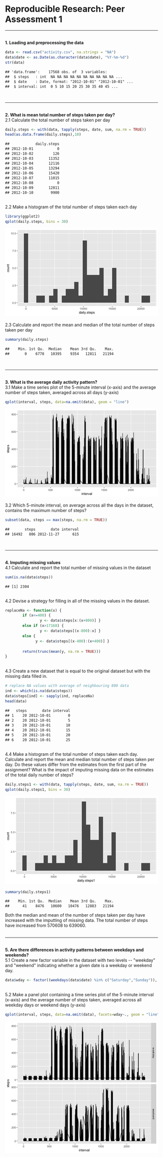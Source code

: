 Reproducible Research: Peer Assessment 1
========================================


<hr><br>
<b>1. Loading and preprocessing the data</b>


```r
data <- read.csv("activity.csv", na.strings = "NA")
data$date <- as.Date(as.character(data$date), "%Y-%m-%d")
str(data)
```

```
## 'data.frame':	17568 obs. of  3 variables:
##  $ steps   : int  NA NA NA NA NA NA NA NA NA NA ...
##  $ date    : Date, format: "2012-10-01" "2012-10-01" ...
##  $ interval: int  0 5 10 15 20 25 30 35 40 45 ...
```
<br><hr><br>
<b>2. What is mean total number of steps taken per day?</b>  
2.1 Calculate the total number of steps taken per day

```r
daily.steps <- with(data, tapply(steps, date, sum, na.rm = TRUE))
head(as.data.frame(daily.steps),10)
```

```
##            daily.steps
## 2012-10-01           0
## 2012-10-02         126
## 2012-10-03       11352
## 2012-10-04       12116
## 2012-10-05       13294
## 2012-10-06       15420
## 2012-10-07       11015
## 2012-10-08           0
## 2012-10-09       12811
## 2012-10-10        9900
```
<br>
2.2 Make a histogram of the total number of steps taken each day

```r
library(ggplot2)
qplot(daily.steps, bins = 30)
```

![plot of chunk unnamed-chunk-4](figure/unnamed-chunk-4-1.png)
<br><br>
2.3 Calculate and report the mean and median of the total number of steps taken per day

```r
summary(daily.steps)
```

```
##    Min. 1st Qu.  Median    Mean 3rd Qu.    Max. 
##       0    6778   10395    9354   12811   21194
```
<br><hr><br>
<b>3. What is the average daily activity pattern?</b>  
3.1 Make a time series plot of the 5-minute interval (x-axis) and the average number of steps taken, averaged across all days (y-axis)

```r
qplot(interval, steps, data=na.omit(data), geom = "line")
```

![plot of chunk unnamed-chunk-6](figure/unnamed-chunk-6-1.png)
<br><br>
3.2 Which 5-minute interval, on average across all the days in the dataset, contains the maximum number of steps?

```r
subset(data, steps == max(steps, na.rm = TRUE))
```

```
##       steps       date interval
## 16492   806 2012-11-27      615
```
<br><hr><br>
<b>4. Imputing missing values </b>  
4.1 Calculate and report the total number of missing values in the dataset

```r
sum(is.na(data$steps))
```

```
## [1] 2304
```
<br>
4.2 Devise a strategy for filling in all of the missing values in the dataset.

```r
replaceNa <- function(x) {
        if (x<=400) {
                y <- data$steps[x:(x+800)] }
        else if (x>17168) {
                y <- data$steps[(x-800):x] } 
        else {
              y <- data$steps[(x-400):(x+400)] }
        
        return(trunc(mean(y, na.rm = TRUE)))
}
```
<br>
4.3 Create a new dataset that is equal to the original dataset but with the missing data filled in.

```r
# replace NA values with average of neighbouring 800 data
ind <- which(is.na(data$steps))
data$steps[ind] <- sapply(ind, replaceNa)
head(data)
```

```
##   steps       date interval
## 1    20 2012-10-01        0
## 2    20 2012-10-01        5
## 3    20 2012-10-01       10
## 4    20 2012-10-01       15
## 5    20 2012-10-01       20
## 6    20 2012-10-01       25
```
<br>
4.4 Make a histogram of the total number of steps taken each day. Calculate and report the mean and median total number of steps taken per day. Do these values differ from the estimates from the first part of the assignment? What is the impact of imputing missing data on the estimates of the total daily number of steps?

```r
daily.steps1 <- with(data, tapply(steps, date, sum, na.rm = TRUE))
qplot(daily.steps1, bins = 30)
```

![plot of chunk unnamed-chunk-11](figure/unnamed-chunk-11-1.png)

```r
summary(daily.steps1)
```

```
##    Min. 1st Qu.  Median    Mean 3rd Qu.    Max. 
##      41    8476   10600   10476   12883   21194
```

Both the median and mean of the number of steps taken per day have increased with the imputting of missing data. The total number of steps have increased from 570608 to 639060.
<br><br><hr><br>
<b>5. Are there differences in activity patterns between weekdays and weekends? </b>  
5.1 Create a new factor variable in the dataset with two levels -- "weekday" and "weekend" indicating whether a given date is a weekday or weekend day.

```r
data$wday <- factor((weekdays(data$date) %in% c("Saturday","Sunday")), levels=c(FALSE, TRUE), labels=c("weekday", "weekend"))
```
<br>
5.2 Make a panel plot containing a time series plot of the 5-minute interval (x-axis) and the average number of steps taken, averaged across all weekday days or weekend days (y-axis)

```r
qplot(interval, steps, data=na.omit(data), facets=wday~., geom = "line")
```

![plot of chunk unnamed-chunk-14](figure/unnamed-chunk-14-1.png)
